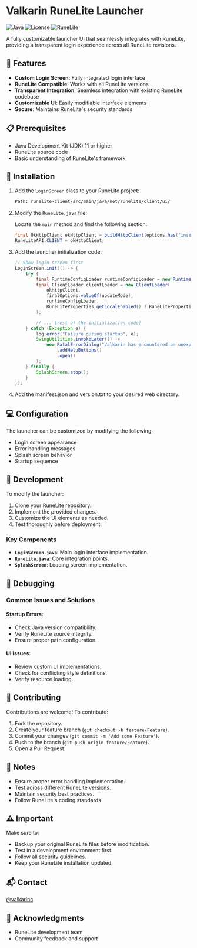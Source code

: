 
# Valkarin RuneLite Launcher

![Java](https://img.shields.io/badge/Java-100%25-orange)
![License](https://img.shields.io/badge/license-MIT-blue.svg)
![RuneLite](https://img.shields.io/badge/RuneLite-Compatible-brightgreen)

A fully customizable launcher UI that seamlessly integrates with RuneLite, providing a transparent login experience across all RuneLite revisions.

## 🌟 Features

- **Custom Login Screen**: Fully integrated login interface
- **RuneLite Compatible**: Works with all RuneLite versions
- **Transparent Integration**: Seamless integration with existing RuneLite codebase
- **Customizable UI**: Easily modifiable interface elements
- **Secure**: Maintains RuneLite's security standards

## 📋 Prerequisites

- Java Development Kit (JDK) 11 or higher
- RuneLite source code
- Basic understanding of RuneLite's framework

## 🚀 Installation

1. Add the `LoginScreen` class to your RuneLite project:

   ```bash
   Path: runelite-client/src/main/java/net/runelite/client/ui/
   ```

2. Modify the `RuneLite.java` file:

   Locate the `main` method and find the following section:

   ```java
   final OkHttpClient okHttpClient = buildHttpClient(options.has("insecure-skip-tls-verification"));
   RuneLiteAPI.CLIENT = okHttpClient;
   ```

3. Add the launcher initialization code:

   ```java
   // Show login screen first
   LoginScreen.init(() -> {
       try {
           final RuntimeConfigLoader runtimeConfigLoader = new RuntimeConfigLoader(okHttpClient);
           final ClientLoader clientLoader = new ClientLoader(
               okHttpClient,
               finalOptions.valueOf(updateMode),
               runtimeConfigLoader,
               RuneLiteProperties.getLocalEnabled() ? RuneLiteProperties.getJavConfigLocal() : RuneLiteProperties.getJavConfig()
           );

           // ... [rest of the initialization code]
       } catch (Exception e) {
           log.error("Failure during startup", e);
           SwingUtilities.invokeLater(() ->
               new FatalErrorDialog("Valkarin has encountered an unexpected error during startup.")
                   .addHelpButtons()
                   .open()
           );
       } finally {
           SplashScreen.stop();
       }
   });
   ```
4. Add the manifest.json and version.txt to your desired web directory.

## 💻 Configuration

The launcher can be customized by modifying the following:
- Login screen appearance
- Error handling messages
- Splash screen behavior
- Startup sequence

## 🔧 Development

To modify the launcher:
1. Clone your RuneLite repository.
2. Implement the provided changes.
3. Customize the UI elements as needed.
4. Test thoroughly before deployment.

### Key Components
- **`LoginScreen.java`**: Main login interface implementation.
- **`RuneLite.java`**: Core integration points.
- **`SplashScreen`**: Loading screen implementation.

## 🐛 Debugging

### Common Issues and Solutions

#### Startup Errors:
- Check Java version compatibility.
- Verify RuneLite source integrity.
- Ensure proper path configuration.

#### UI Issues:
- Review custom UI implementations.
- Check for conflicting style definitions.
- Verify resource loading.

## 🤝 Contributing

Contributions are welcome! To contribute:
1. Fork the repository.
2. Create your feature branch (`git checkout -b feature/Feature`).
3. Commit your changes (`git commit -m 'Add some Feature'`).
4. Push to the branch (`git push origin feature/Feature`).
5. Open a Pull Request.

## 📝 Notes

- Ensure proper error handling implementation.
- Test across different RuneLite versions.
- Maintain security best practices.
- Follow RuneLite's coding standards.

## ⚠️ Important

Make sure to:
- Backup your original RuneLite files before modification.
- Test in a development environment first.
- Follow all security guidelines.
- Keep your RuneLite installation updated.

## 📬 Contact

[@valkarinc](https://github.com/valkarinc/)

## 🙏 Acknowledgments

- RuneLite development team
- Community feedback and support
